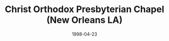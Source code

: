 ---
date: &id001 1998-04-23
end_date: null
location:
  address: null
  city: New Orleans
  state: LA
minister:
- end: 2005-01-01
  name: Russell Hamilton
  start: 1999-01-01
  type: Evangelist
ministers:
- Russell Hamilton
name: Christ Orthodox Presbyterian Chapel
names:
- end: 2005-12-09
  name: Christ Orthodox Presbyterian Chapel
  start: 1998-04-23
origination_date: *id001
raw_data: "LA\nNew Orleans\n\nChrist Orthodox Presbyterian Chapel  (April 23, 1998\u2013\
  \ December 9, 2005)\nEvangelist: Russell Hamilton, 1999\u20132005"
states:
- LA
status:
  active: false
  end_date: 2005-12-09
  reason: null
  received_from: null
  withdrawal_to: null
title: Christ Orthodox Presbyterian Chapel (New Orleans LA)
year_established:
- 1998

---